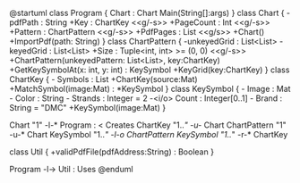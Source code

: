 @startuml
class Program {
    Chart : Chart
    Main(String[]:args)
}
class Chart {
    -pdfPath : String
    +Key : ChartKey <<g/-s>>
    +PageCount : Int <<g/-s>>
    +Pattern : ChartPattern <<g/-s>>
    +PdfPages : List<Mat> <<g/s>>
    +Chart()
    +ImportPdf(path: String)
}
class ChartPattern {
    -unkeyedGrid : List<List<Mat>>
    -keyedGrid : List<List<KeySymbol>>
    +Size : Tuple<int, int> >= (0, 0) <<g/-s>>
    +ChartPattern(unkeyedPattern: List<List<Mat>>, key:ChartKey)
    +GetKeySymbolAt(x: int, y: int) : KeySymbol
    +KeyGrid(key:ChartKey)
}
class ChartKey {
    -<o> Symbols : List<KeySymbol>
    +ChartKey(source:Mat)
    +MatchSymbol(image:Mat) : *KeySymbol
}
class KeySymbol {
    -<o> Image : Mat
    -<o> Color : String
    -<o> Strands : Integer = 2
    -<i/o> Count : Integer[0..1]
    -<o> Brand : String = "DMC"
    +KeySymbol(image:Mat)
}

Chart "1" -l-* Program : < Creates
ChartKey "1..*" -u-* Chart
ChartPattern "1" -u-* Chart
KeySymbol "1..*" -l-o ChartPattern
KeySymbol "1..*" -r-* ChartKey

class Util {
    +validPdfFile(pdfAddress:String) : Boolean
}

Program -l-> Util : Uses
@enduml
